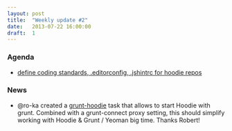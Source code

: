 ```yaml
---
layout: post
title:  "Weekly update #2"
date:   2013-07-22 16:00:00
draft:  1
---
```



### Agenda

* [define coding standards, .editorconfig, .jshintrc for hoodie repos](https://github.com/hoodiehq/weekly-updates/issues/1)

### News

* @ro-ka created a [grunt-hoodie](https://github.com/ro-ka/grunt-hoodie) task that allows to start Hoodie with grunt.
  Combined with a grunt-connect proxy setting, this should simplify working with Hoodie & Grunt / Yeoman big time. Thanks Robert!
